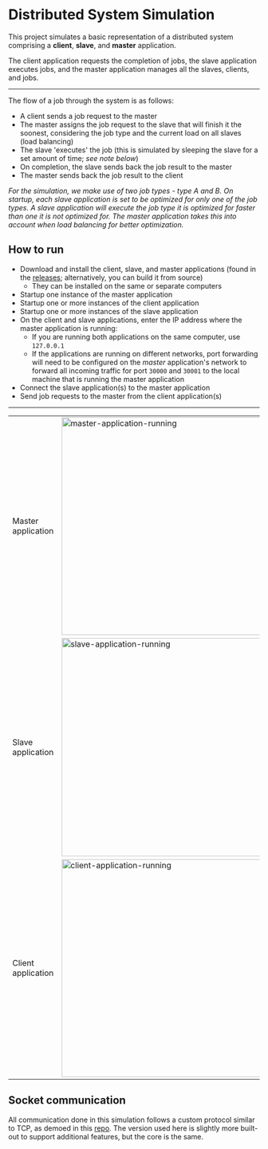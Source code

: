 # Distributed System Simulation

This project simulates a basic representation of a distributed system comprising a __client__, __slave__, and __master__ application.

The client application requests the completion of jobs, the slave application executes jobs, and the master application manages all the slaves, clients, and jobs.

***

The flow of a job through the system is as follows:
- A client sends a job request to the master
- The master assigns the job request to the slave that will finish it the soonest, considering the job type and the current load on all slaves (load balancing)
- The slave 'executes' the job (this is simulated by sleeping the slave for a set amount of time; _see note below_)
- On completion, the slave sends back the job result to the master
- The master sends back the job result to the client

_For the simulation, we make use of two job types - type A and B. On startup, each slave application is set to be optimized for only one of the job types. A slave application will execute the job type it is optimized for faster than one it is not optimized for. The master application takes this into account when load balancing for better optimization._

## How to run
-   Download and install the client, slave, and master applications (found in the [releases](https://github.com/avromi-s/DistributedSystemSimulation/releases/); alternatively, you can build it from source)
    -   They can be installed on the same or separate computers
-   Startup one instance of the master application
-   Startup one or more instances of the client application
-   Startup one or more instances of the slave application
-   On the client and slave applications, enter the IP address where the master application is running:
    -   If you are running both applications on the same computer, use `127.0.0.1`
    -   If the applications are running on different networks, port forwarding will need to be configured on the *master* application's network to forward all incoming traffic for port `30000` and `30001` to the local machine that is                 running the master application
-   Connect the slave application(s) to the master application
-   Send job requests to the master from the client application(s)

***

|                |                                    |
|----------------|------------------------------------|
| Master application   | <img width="437" alt="master-application-running" src="https://github.com/user-attachments/assets/826e2a78-14f4-4bd2-80ff-efe0204099ac" />  |
| Slave application  | <img width="438" alt="slave-application-running" src="https://github.com/user-attachments/assets/deec243a-3b4b-4324-9a40-0ab7c8328d41" /> |
| Client application   | <img width="437" alt="client-application-running" src="https://github.com/user-attachments/assets/edbb4cb3-eaa9-48f7-9e3f-1aa025487843" /> |

## Socket communication
All communication done in this simulation follows a custom protocol similar to TCP, as demoed in this [repo](https://github.com/avromi-s/TCPSimulation-OperatingSystems). The version used here is slightly more built-out to support additional features, but the core is the same.
